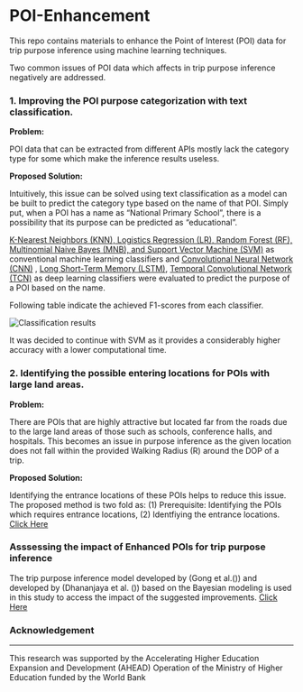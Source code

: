 # POI-Enhancement

This repo contains materials to enhance the Point of Interest (POI) data for trip purpose inference using machine learning techniques. 

Two common issues of POI data which affects in trip purpose inference negatively are addressed. 

### 1. Improving the POI purpose categorization with text classification. 

<b> Problem: </b> 

POI data that can be extracted from different APIs mostly lack the category type for some which make the inference results useless.  

<b> Proposed Solution: </b> 

Intuitively, this issue can be solved using text classification as a model can be built to predict the category type based on the name of that POI. Simply put, when a POI has a name as “National Primary School”, there is a possibility that its purpose can be predicted as “educational”. 

[K-Nearest Neighbors (KNN), Logistics Regression (LR), Random Forest (RF), Multinomial Naive Bayes (MNB), and Support Vector Machine (SVM)](https://github.com/dineth33/POI-Enhancement/blob/main/POI_category_prediction/ML_Models.ipynb) as conventional machine learning classifiers  and  [Convolutional Neural Network (CNN)](https://github.com/dineth33/POI-Enhancement/blob/main/POI_category_prediction/CNNs.ipynb)
, [Long Short-Term Memory (LSTM)](https://github.com/dineth33/POI-Enhancement/blob/main/POI_category_prediction/LSTM.ipynb), [Temporal Convolutional Network (TCN)](https://github.com/dineth33/POI-Enhancement/blob/main/POI_category_prediction/TCN.ipynb) as deep learning classifiers were evaluated to predict the purpose of a POI based on the name. 

Following table indicate the achieved F1-scores from each classifier. 


![Classification results](https://user-images.githubusercontent.com/89911053/166672454-05170a31-4da6-4ec2-bca1-57d515368255.JPG)



It was decided to continue with SVM as it provides a considerably higher accuracy with a lower computational time.


### 2. Identifying the possible entering locations for POIs with large land areas. 

<b> Problem: </b> 

There are POIs that are highly attractive but located far from the roads due to the large land areas of those such as schools, conference halls, and hospitals. This becomes an issue in purpose inference as the given location does not fall within the provided Walking Radius (R) around the DOP of a trip. 




<b> Proposed Solution: </b> 

Identifying the entrance locations of these POIs helps to reduce this issue. The proposed method is two fold as: (1) Prerequisite: Identifying the POIs which requires entrance locations, (2) Identfiying the entrance locations. [Click Here](#introduction-to-computer-science)








### Asssessing the impact of Enhanced POIs for trip purpose inference 

The trip purpose inference model developed by  (Gong et al.())  and developed by (Dhananjaya et al. ())  based on the Bayesian modeling is used in this study to access the impact of the suggested improvements. [Click Here](#introduction-to-computer-science)




### Acknowledgement 
<hr> 
This research was supported by the Accelerating Higher Education Expansion and Development (AHEAD) Operation of the Ministry of Higher
Education funded by the World Bank
